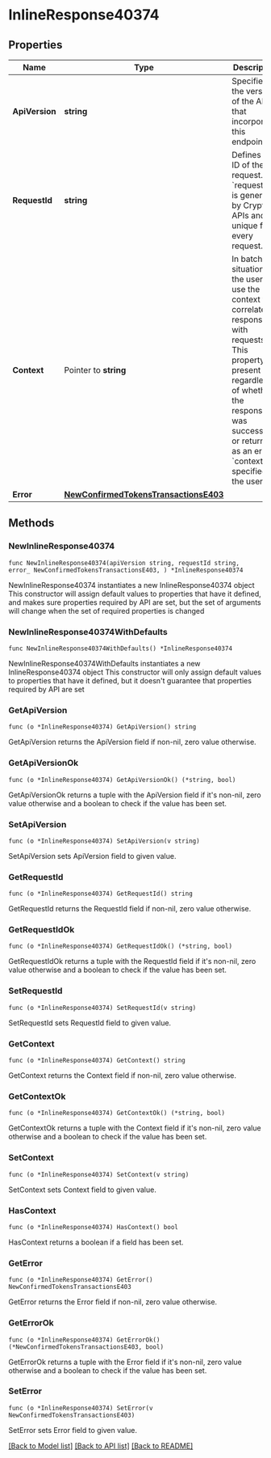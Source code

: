 # InlineResponse40374

## Properties

Name | Type | Description | Notes
------------ | ------------- | ------------- | -------------
**ApiVersion** | **string** | Specifies the version of the API that incorporates this endpoint. | 
**RequestId** | **string** | Defines the ID of the request. The &#x60;requestId&#x60; is generated by Crypto APIs and it&#39;s unique for every request. | 
**Context** | Pointer to **string** | In batch situations the user can use the context to correlate responses with requests. This property is present regardless of whether the response was successful or returned as an error. &#x60;context&#x60; is specified by the user. | [optional] 
**Error** | [**NewConfirmedTokensTransactionsE403**](NewConfirmedTokensTransactionsE403.md) |  | 

## Methods

### NewInlineResponse40374

`func NewInlineResponse40374(apiVersion string, requestId string, error_ NewConfirmedTokensTransactionsE403, ) *InlineResponse40374`

NewInlineResponse40374 instantiates a new InlineResponse40374 object
This constructor will assign default values to properties that have it defined,
and makes sure properties required by API are set, but the set of arguments
will change when the set of required properties is changed

### NewInlineResponse40374WithDefaults

`func NewInlineResponse40374WithDefaults() *InlineResponse40374`

NewInlineResponse40374WithDefaults instantiates a new InlineResponse40374 object
This constructor will only assign default values to properties that have it defined,
but it doesn't guarantee that properties required by API are set

### GetApiVersion

`func (o *InlineResponse40374) GetApiVersion() string`

GetApiVersion returns the ApiVersion field if non-nil, zero value otherwise.

### GetApiVersionOk

`func (o *InlineResponse40374) GetApiVersionOk() (*string, bool)`

GetApiVersionOk returns a tuple with the ApiVersion field if it's non-nil, zero value otherwise
and a boolean to check if the value has been set.

### SetApiVersion

`func (o *InlineResponse40374) SetApiVersion(v string)`

SetApiVersion sets ApiVersion field to given value.


### GetRequestId

`func (o *InlineResponse40374) GetRequestId() string`

GetRequestId returns the RequestId field if non-nil, zero value otherwise.

### GetRequestIdOk

`func (o *InlineResponse40374) GetRequestIdOk() (*string, bool)`

GetRequestIdOk returns a tuple with the RequestId field if it's non-nil, zero value otherwise
and a boolean to check if the value has been set.

### SetRequestId

`func (o *InlineResponse40374) SetRequestId(v string)`

SetRequestId sets RequestId field to given value.


### GetContext

`func (o *InlineResponse40374) GetContext() string`

GetContext returns the Context field if non-nil, zero value otherwise.

### GetContextOk

`func (o *InlineResponse40374) GetContextOk() (*string, bool)`

GetContextOk returns a tuple with the Context field if it's non-nil, zero value otherwise
and a boolean to check if the value has been set.

### SetContext

`func (o *InlineResponse40374) SetContext(v string)`

SetContext sets Context field to given value.

### HasContext

`func (o *InlineResponse40374) HasContext() bool`

HasContext returns a boolean if a field has been set.

### GetError

`func (o *InlineResponse40374) GetError() NewConfirmedTokensTransactionsE403`

GetError returns the Error field if non-nil, zero value otherwise.

### GetErrorOk

`func (o *InlineResponse40374) GetErrorOk() (*NewConfirmedTokensTransactionsE403, bool)`

GetErrorOk returns a tuple with the Error field if it's non-nil, zero value otherwise
and a boolean to check if the value has been set.

### SetError

`func (o *InlineResponse40374) SetError(v NewConfirmedTokensTransactionsE403)`

SetError sets Error field to given value.



[[Back to Model list]](../README.md#documentation-for-models) [[Back to API list]](../README.md#documentation-for-api-endpoints) [[Back to README]](../README.md)


